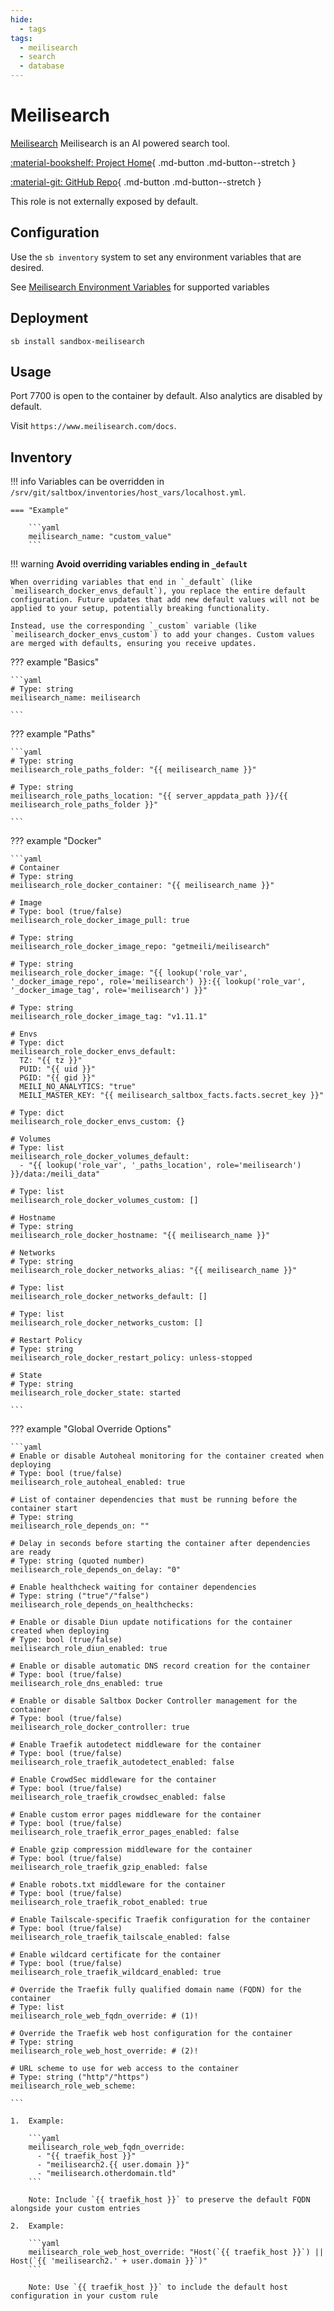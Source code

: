 ```yaml
---
hide:
  - tags
tags:
  - meilisearch
  - search
  - database
---
```


# Meilisearch

[Meilisearch](https://www.meilisearch.com/) Meilisearch is an AI powered search tool.

<div class="grid" style="grid-template-columns: repeat(auto-fit,minmax(10.5rem,1fr));" markdown>

[:material-bookshelf: Project Home](https://www.meilisearch.com/){ .md-button .md-button--stretch }

[:material-git: GitHub Repo](https://github.com/meilisearch/meilisearch){ .md-button .md-button--stretch }

</div>

This role is not externally exposed by default.

## Configuration

Use the ```sb inventory``` system to set any environment variables that are desired.

See [Meilisearch Environment Variables](https://www.meilisearch.com/docs/learn/self_hosted/configure_meilisearch_at_launch#environment) for supported variables

## Deployment

``` shell
sb install sandbox-meilisearch
```

## Usage

Port 7700 is open to the container by default. Also analytics are disabled by default.

Visit `https://www.meilisearch.com/docs`.

## Inventory
<!-- BEGIN SALTBOX MANAGED VARIABLES SECTION -->
<!-- This section is managed by saltbox/test.py - DO NOT EDIT MANUALLY -->
!!! info
    Variables can be overridden in `/srv/git/saltbox/inventories/host_vars/localhost.yml`.


    === "Example"

        ```yaml
        meilisearch_name: "custom_value"
        ```

!!! warning
    **Avoid overriding variables ending in `_default`**

    When overriding variables that end in `_default` (like `meilisearch_docker_envs_default`), you replace the entire default configuration. Future updates that add new default values will not be applied to your setup, potentially breaking functionality.

    Instead, use the corresponding `_custom` variable (like `meilisearch_docker_envs_custom`) to add your changes. Custom values are merged with defaults, ensuring you receive updates.

??? example "Basics"

    ```yaml
    # Type: string
    meilisearch_name: meilisearch

    ```

??? example "Paths"

    ```yaml
    # Type: string
    meilisearch_role_paths_folder: "{{ meilisearch_name }}"

    # Type: string
    meilisearch_role_paths_location: "{{ server_appdata_path }}/{{ meilisearch_role_paths_folder }}"

    ```

??? example "Docker"

    ```yaml
    # Container
    # Type: string
    meilisearch_role_docker_container: "{{ meilisearch_name }}"

    # Image
    # Type: bool (true/false)
    meilisearch_role_docker_image_pull: true

    # Type: string
    meilisearch_role_docker_image_repo: "getmeili/meilisearch"

    # Type: string
    meilisearch_role_docker_image: "{{ lookup('role_var', '_docker_image_repo', role='meilisearch') }}:{{ lookup('role_var', '_docker_image_tag', role='meilisearch') }}"

    # Type: string
    meilisearch_role_docker_image_tag: "v1.11.1"

    # Envs
    # Type: dict
    meilisearch_role_docker_envs_default: 
      TZ: "{{ tz }}"
      PUID: "{{ uid }}"
      PGID: "{{ gid }}"
      MEILI_NO_ANALYTICS: "true"
      MEILI_MASTER_KEY: "{{ meilisearch_saltbox_facts.facts.secret_key }}"

    # Type: dict
    meilisearch_role_docker_envs_custom: {}

    # Volumes
    # Type: list
    meilisearch_role_docker_volumes_default: 
      - "{{ lookup('role_var', '_paths_location', role='meilisearch') }}/data:/meili_data"

    # Type: list
    meilisearch_role_docker_volumes_custom: []

    # Hostname
    # Type: string
    meilisearch_role_docker_hostname: "{{ meilisearch_name }}"

    # Networks
    # Type: string
    meilisearch_role_docker_networks_alias: "{{ meilisearch_name }}"

    # Type: list
    meilisearch_role_docker_networks_default: []

    # Type: list
    meilisearch_role_docker_networks_custom: []

    # Restart Policy
    # Type: string
    meilisearch_role_docker_restart_policy: unless-stopped

    # State
    # Type: string
    meilisearch_role_docker_state: started

    ```

??? example "Global Override Options"

    ```yaml
    # Enable or disable Autoheal monitoring for the container created when deploying
    # Type: bool (true/false)
    meilisearch_role_autoheal_enabled: true

    # List of container dependencies that must be running before the container start
    # Type: string
    meilisearch_role_depends_on: ""

    # Delay in seconds before starting the container after dependencies are ready
    # Type: string (quoted number)
    meilisearch_role_depends_on_delay: "0"

    # Enable healthcheck waiting for container dependencies
    # Type: string ("true"/"false")
    meilisearch_role_depends_on_healthchecks:

    # Enable or disable Diun update notifications for the container created when deploying
    # Type: bool (true/false)
    meilisearch_role_diun_enabled: true

    # Enable or disable automatic DNS record creation for the container
    # Type: bool (true/false)
    meilisearch_role_dns_enabled: true

    # Enable or disable Saltbox Docker Controller management for the container
    # Type: bool (true/false)
    meilisearch_role_docker_controller: true

    # Enable Traefik autodetect middleware for the container
    # Type: bool (true/false)
    meilisearch_role_traefik_autodetect_enabled: false

    # Enable CrowdSec middleware for the container
    # Type: bool (true/false)
    meilisearch_role_traefik_crowdsec_enabled: false

    # Enable custom error pages middleware for the container
    # Type: bool (true/false)
    meilisearch_role_traefik_error_pages_enabled: false

    # Enable gzip compression middleware for the container
    # Type: bool (true/false)
    meilisearch_role_traefik_gzip_enabled: false

    # Enable robots.txt middleware for the container
    # Type: bool (true/false)
    meilisearch_role_traefik_robot_enabled: true

    # Enable Tailscale-specific Traefik configuration for the container
    # Type: bool (true/false)
    meilisearch_role_traefik_tailscale_enabled: false

    # Enable wildcard certificate for the container
    # Type: bool (true/false)
    meilisearch_role_traefik_wildcard_enabled: true

    # Override the Traefik fully qualified domain name (FQDN) for the container
    # Type: list
    meilisearch_role_web_fqdn_override: # (1)!

    # Override the Traefik web host configuration for the container
    # Type: string
    meilisearch_role_web_host_override: # (2)!

    # URL scheme to use for web access to the container
    # Type: string ("http"/"https")
    meilisearch_role_web_scheme:

    ```

    1.  Example:

        ```yaml
        meilisearch_role_web_fqdn_override:
          - "{{ traefik_host }}"
          - "meilisearch2.{{ user.domain }}"
          - "meilisearch.otherdomain.tld"
        ```

        Note: Include `{{ traefik_host }}` to preserve the default FQDN alongside your custom entries

    2.  Example:

        ```yaml
        meilisearch_role_web_host_override: "Host(`{{ traefik_host }}`) || Host(`{{ 'meilisearch2.' + user.domain }}`)"
        ```

        Note: Use `{{ traefik_host }}` to include the default host configuration in your custom rule

<!-- END SALTBOX MANAGED VARIABLES SECTION -->

